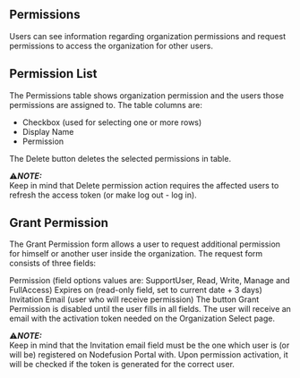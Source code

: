 ## Permissions

Users can see information regarding organization permissions and request permissions to access the organization for other users.

## Permission List

The Permissions table shows organization permission and the users those permissions are assigned to.
The table columns are:
  - Checkbox (used for selecting one or more rows)
  - Display Name
  - Permission

The Delete button deletes the selected permissions in table. 

:warning:**_NOTE:_**  
Keep in mind that Delete permission action requires the affected users to refresh the access token (or make log out - log in).

## Grant Permission
The Grant Permission form allows a user to request additional permission for himself or another user inside the organization. The request form consists of three fields:

Permission (field options values are: SupportUser, Read, Write, Manage and FullAccess)
Expires on (read-only field, set to current date + 3 days)
Invitation Email (user who will receive permission)
The button Grant Permission is disabled until the user fills in all fields. The user will receive an email with the activation token needed on the Organization Select page.

:warning:**_NOTE:_**  
Keep in mind that the Invitation email field must be the one which user is (or will be) registered on Nodefusion Portal with. Upon permission activation, it will be checked if the token is generated for the correct user.